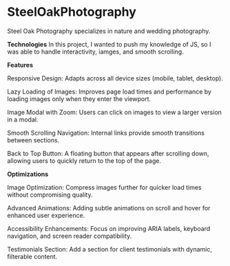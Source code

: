 # SteelOakPhotography
Steel Oak Photography specializes in nature and wedding photography. 

**Technologies**
In this project, I wanted to push my knowledge of JS, so I was able to handle interactivity, iamges, and smooth scrolling.


**Features**

Responsive Design: Adapts across all device sizes (mobile, tablet, desktop).

Lazy Loading of Images: Improves page load times and performance by loading images only when they enter the viewport.

Image Modal with Zoom: Users can click on images to view a larger version in a modal.

Smooth Scrolling Navigation: Internal links provide smooth transitions between sections.

Back to Top Button: A floating button that appears after scrolling down, allowing users to quickly return to the top of the page.



**Optimizations**

Image Optimization: Compress images further for quicker load times without compromising quality.

Advanced Animations: Adding subtle animations on scroll and hover for enhanced user experience.

Accessibility Enhancements: Focus on improving ARIA labels, keyboard navigation, and screen reader compatibility.

Testimonials Section: Add a section for client testimonials with dynamic, filterable content.
